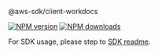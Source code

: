@aws-sdk/client-workdocs

[![NPM version](https://img.shields.io/npm/v/@aws-sdk/client-workdocs/rc.svg)](https://www.npmjs.com/package/@aws-sdk/client-workdocs)
[![NPM downloads](https://img.shields.io/npm/dm/@aws-sdk/client-workdocs.svg)](https://www.npmjs.com/package/@aws-sdk/client-workdocs)

For SDK usage, please step to [SDK readme](https://github.com/aws/aws-sdk-js-v3).
